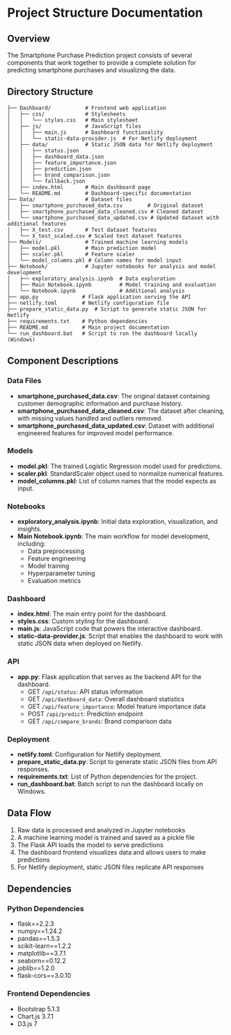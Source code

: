 # Project Structure Documentation

## Overview

The Smartphone Purchase Prediction project consists of several components that work together to provide a complete solution for predicting smartphone purchases and visualizing the data.

## Directory Structure

```
├── Dashboard/           # Frontend web application
│   ├── css/             # Stylesheets
│   │   └── styles.css   # Main stylesheet
│   ├── js/              # JavaScript files
│   │   ├── main.js      # Dashboard functionality
│   │   └── static-data-provider.js  # For Netlify deployment
│   ├── data/            # Static JSON data for Netlify deployment
│   │   ├── status.json
│   │   ├── dashboard_data.json
│   │   ├── feature_importance.json
│   │   ├── prediction.json
│   │   ├── brand_comparison.json
│   │   └── fallback.json
│   ├── index.html       # Main dashboard page
│   └── README.md        # Dashboard-specific documentation
├── Data/                # Dataset files
│   ├── smartphone_purchased_data.csv        # Original dataset
│   ├── smartphone_purchased_data_cleaned.csv # Cleaned dataset
│   └── smartphone_purchased_data_updated.csv # Updated dataset with additional features
│   ├── X_test.csv       # Test dataset features
│   └── X_test_scaled.csv # Scaled test dataset features
├── Models/              # Trained machine learning models
│   ├── model.pkl        # Main prediction model
│   ├── scaler.pkl       # Feature scaler
│   └── model_columns.pkl # Column names for model input
├── Notebook/            # Jupyter notebooks for analysis and model development
│   ├── exploratory_analysis.ipynb  # Data exploration
│   ├── Main Notebook.ipynb         # Model training and evaluation
│   └── Notebook.ipynb              # Additional analysis
├── app.py              # Flask application serving the API
├── netlify.toml        # Netlify configuration file
├── prepare_static_data.py  # Script to generate static JSON for Netlify
├── requirements.txt    # Python dependencies
├── README.md           # Main project documentation
└── run_dashboard.bat   # Script to run the dashboard locally (Windows)
```

## Component Descriptions

### Data Files

- **smartphone_purchased_data.csv**: The original dataset containing customer demographic information and purchase history.
- **smartphone_purchased_data_cleaned.csv**: The dataset after cleaning, with missing values handled and outliers removed.
- **smartphone_purchased_data_updated.csv**: Dataset with additional engineered features for improved model performance.

### Models

- **model.pkl**: The trained Logistic Regression model used for predictions.
- **scaler.pkl**: StandardScaler object used to normalize numerical features.
- **model_columns.pkl**: List of column names that the model expects as input.

### Notebooks

- **exploratory_analysis.ipynb**: Initial data exploration, visualization, and insights.
- **Main Notebook.ipynb**: The main workflow for model development, including:
  - Data preprocessing
  - Feature engineering
  - Model training
  - Hyperparameter tuning
  - Evaluation metrics

### Dashboard

- **index.html**: The main entry point for the dashboard.
- **styles.css**: Custom styling for the dashboard.
- **main.js**: JavaScript code that powers the interactive dashboard.
- **static-data-provider.js**: Script that enables the dashboard to work with static JSON data when deployed on Netlify.

### API

- **app.py**: Flask application that serves as the backend API for the dashboard.
  - GET `/api/status`: API status information
  - GET `/api/dashboard_data`: Overall dashboard statistics
  - GET `/api/feature_importance`: Model feature importance data
  - POST `/api/predict`: Prediction endpoint
  - GET `/api/compare_brands`: Brand comparison data

### Deployment

- **netlify.toml**: Configuration for Netlify deployment.
- **prepare_static_data.py**: Script to generate static JSON files from API responses.
- **requirements.txt**: List of Python dependencies for the project.
- **run_dashboard.bat**: Batch script to run the dashboard locally on Windows.

## Data Flow

1. Raw data is processed and analyzed in Jupyter notebooks
2. A machine learning model is trained and saved as a pickle file
3. The Flask API loads the model to serve predictions
4. The dashboard frontend visualizes data and allows users to make predictions
5. For Netlify deployment, static JSON files replicate API responses

## Dependencies

### Python Dependencies
- flask==2.2.3
- numpy==1.24.2
- pandas==1.5.3
- scikit-learn==1.2.2
- matplotlib==3.7.1
- seaborn==0.12.2
- joblib==1.2.0
- flask-cors==3.0.10

### Frontend Dependencies
- Bootstrap 5.1.3
- Chart.js 3.7.1
- D3.js 7
